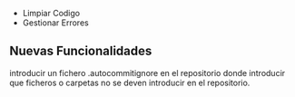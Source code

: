 - Limpiar Codigo
- Gestionar Errores

## Nuevas Funcionalidades
introducir un fichero .autocommitignore en el repositorio donde introducir que ficheros o carpetas no se deven introducir en el repositorio.